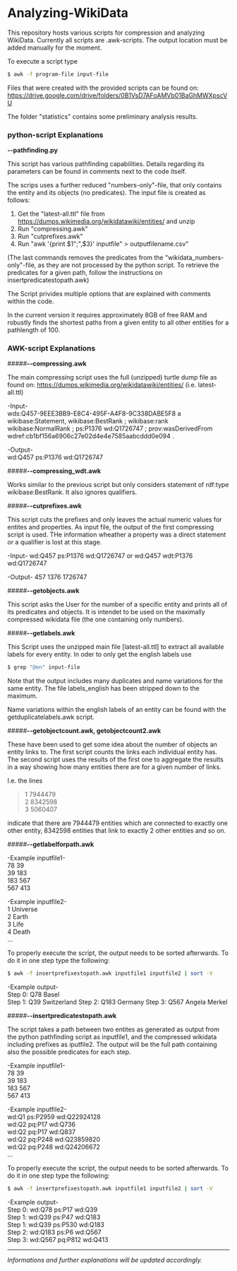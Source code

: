 # Analyzing-WikiData

This repository hosts various scripts for compression and analyzing WikiData.
Currently all scripts are .awk-scripts. The output location must be added manually for the moment.

To execute a script type
```sh
$ awk -f program-file input-file
```

Files that were created with the provided scripts can be found on:
https://drive.google.com/drive/folders/0B1VsD7AFoAMVb01BaGhMWXpscVU 

The folder "statistics" contains some preliminary analysis results.


### python-script Explanations

**--pathfinding.py**

This script has various pathfinding capabilities. 
Details regarding its parameters can be found in comments next to the code itself.  

The scrips uses a further reduced "numbers-only"-file, that only contains the entity and its objects (no predicates).
The input file is created as follows:
1. Get the "latest-all.ttl" file from https://dumps.wikimedia.org/wikidatawiki/entities/ and unzip
2. Run "compressing.awk"
3. Run "cutprefixes.awk"
4. Run "awk '{print $1";",$3}' inputfile" > outputfilename.csv"   

(The last commands removes the predicates from the "wikidata_numbers-only"-file, as they are not processed by the python script. To retrieve the predicates for a given path, follow the instructions on insertpredicatestopath.awk)  

The Script privides multiple options that are explained with comments within the code.  

In the current version it requires approximately 8GB of free RAM and robustly finds the shortest paths from a given entity to all other entities for a pathlength of 100.   

### AWK-script Explanations

#####**--compressing.awk**

The main compressing script uses the full (unzipped) turtle dump file as found on:
https://dumps.wikimedia.org/wikidatawiki/entities/   (i.e. latest-all.ttl)  

-Input-  
wds:Q457-9EEE3BB9-E8C4-495F-A4F8-9C338DABE5F8 a wikibase:Statement, 
wikibase:BestRank ; 
wikibase:rank wikibase:NormalRank ; 
ps:P1376 wd:Q1726747 ; 
prov:wasDerivedFrom wdref:cb1bf156a6906c27e02d4e4e7585aabcddd0e094 .  

-Output-   
wd:Q457 ps:P1376 wd:Q1726747  

#####**--compressing_wdt.awk** 

Works similar to the previous script but only considers statement of rdf:type wikibase:BestRank.
It also ignores qualifiers.  

#####**--cutprefixes.awk** 

This script cuts the prefixes and only leaves the actual numeric values for entites and properties.
As input file, the output of the first compressing script is used.
THe information wheather a property was a direct statement or a qualifier is lost at this stage.

-Input- 
wd:Q457 ps:P1376 wd:Q1726747 
or 
wd:Q457 wdt:P1376 wd:Q1726747   

-Output- 
457 1376 1726747  

#####**--getobjects.awk** 

This script asks the User for the number of a specific entity and prints all of its predicates and objects. 
It is intendet to be used on the maximally compressed wikidata file (the one containing only numbers).  

#####**--getlabels.awk** 

This Script uses the unzipped main file [latest-all.ttl] to extract all available labels for every entity.
In oder to only get the english labels use

```sh
$ grep "@en" input-file
```

Note that the output includes many duplicates and name variations for the same entity. 
The file labels_english has been stripped down to the maximum. 

Name variations within the english labels of an entity can be found with the getduplicatelabels.awk script.  

#####**--getobjectcount.awk, getobjectcount2.awk** 

These have been used to get some idea about the number of objects an entity links to. 
The first script counts the links each individual entity has.
The second script uses the results of the first one to aggregate the results in a way showing how many entities there are for a given number of links.

I.e. the lines

>1 7944479  
>2 8342598  
>3 5060407  

indicate that there are 7944479 entities which are connected to exactly one other entity, 8342598 entities that link to exactly 2 other entities and so on.  

#####**--getlabelforpath.awk** 

-Example inputfile1-  
78 39  
39 183  
183 567  
567 413  

-Example inputfile2-  
1 Universe  
2 Earth  
3 Life  
4 Death  
...  

To properly execute the script, the output needs to be sorted afterwards. To do it in one step type the following:

```sh
$ awk -f insertprefixestopath.awk inputfile1 inputfile2 | sort -V
```


-Example output-  
Step 0: Q78 Basel  
Step 1: Q39 Switzerland
Step 2: Q183 Germany
Step 3: Q567 Angela Merkel

#####**--insertpredicatestopath.awk** 

The script takes a path between two entites as generated as output from the python pathfinding script as inputfile1, and the compressed wikidata including prefixes as iputfile2. The output will be the full path containing also the possible predicates for each step.

-Example inputfile1-  
78 39  
39 183  
183 567  
567 413  

-Example inputfile2-  
wd:Q1 ps:P2959 wd:Q22924128  
wd:Q2 pq:P17 wd:Q736  
wd:Q2 pq:P17 wd:Q837  
wd:Q2 pq:P248 wd:Q23859820  
wd:Q2 pq:P248 wd:Q24206672  
...  

To properly execute the script, the output needs to be sorted afterwards. To do it in one step type the following:

```sh
$ awk -f insertprefixestopath.awk inputfile1 inputfile2 | sort -V
```

-Example output-  
Step 0: wd:Q78 ps:P17 wd:Q39  
Step 1: wd:Q39 ps:P47 wd:Q183  
Step 1: wd:Q39 ps:P530 wd:Q183  
Step 2: wd:Q183 ps:P6 wd:Q567  
Step 3: wd:Q567 pq:P812 wd:Q413  



---
_Informations and further explanations will be updated accordingly._
